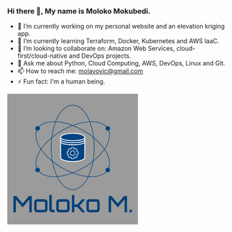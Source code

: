 ### Hi there 👋, My name is Moloko Mokubedi.

- 🔭 I’m currently working on my personal website and an elevation kriging app.
- 🌱 I’m currently learning Terraform, Docker, Kubernetes and AWS IaaC.
- 👯 I’m looking to collaborate on: Amazon Web Services, cloud-first/cloud-native and DevOps projects.
- 💬 Ask me about Python, Cloud Computing, AWS, DevOps, Linux and Git.
- 📫 How to reach me: molavovic@gmail.com
- ⚡ Fun fact: I'm a human being.

<img src="Moloko-Professional-Logo-Grey-Background.jpg" align="center" height="300px" width="300px">
